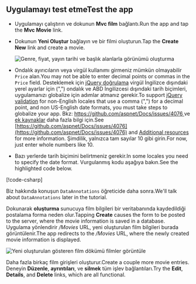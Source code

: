 
## <a name="test-the-app"></a><span data-ttu-id="fd4d1-101">Uygulamayı test etme</span><span class="sxs-lookup"><span data-stu-id="fd4d1-101">Test the app</span></span>

* <span data-ttu-id="fd4d1-102">Uygulamayı çalıştırın ve dokunun **Mvc film** bağlantı.</span><span class="sxs-lookup"><span data-stu-id="fd4d1-102">Run the app and tap the **Mvc Movie** link.</span></span>
* <span data-ttu-id="fd4d1-103">Dokunun **Yeni Oluştur** bağlayın ve bir filmi oluşturun.</span><span class="sxs-lookup"><span data-stu-id="fd4d1-103">Tap the **Create New** link and create a movie.</span></span>

  ![Genre, fiyat, yayın tarihi ve başlık alanlarla görünümü oluşturma](~/tutorials/first-mvc-app/adding-model/_static/movies.png)

* <span data-ttu-id="fd4d1-105">Ondalık ayırıcıların veya virgül kullanımı girmeniz mümkün olmayabilir `Price` alan.</span><span class="sxs-lookup"><span data-stu-id="fd4d1-105">You may not be able to enter decimal points or commas in the `Price` field.</span></span> <span data-ttu-id="fd4d1-106">Desteklemek için [jQuery doğrulama](https://jqueryvalidation.org/) virgül İngilizce dışındaki yerel ayarlar için (",") ondalık ve ABD İngilizcesi dışındaki tarih biçimleri, uygulamanızı globalize için adımlar atmanız gerekir.</span><span class="sxs-lookup"><span data-stu-id="fd4d1-106">To support [jQuery validation](https://jqueryvalidation.org/) for non-English locales that use a comma (",") for a decimal point, and non US-English date formats, you must take steps to globalize your app.</span></span> <span data-ttu-id="fd4d1-107">Bkz: [ https://github.com/aspnet/Docs/issues/4076 ](https://github.com/aspnet/Docs/issues/4076) ve [ek kaynaklar](#additional-resources) daha fazla bilgi için.</span><span class="sxs-lookup"><span data-stu-id="fd4d1-107">See [https://github.com/aspnet/Docs/issues/4076](https://github.com/aspnet/Docs/issues/4076) and [Additional resources](#additional-resources) for more information.</span></span> <span data-ttu-id="fd4d1-108">Şimdilik, yalnızca tam sayılar 10 gibi girin.</span><span class="sxs-lookup"><span data-stu-id="fd4d1-108">For now, just enter whole numbers like 10.</span></span>

<a name="displayformatdatelocal"></a>

* <span data-ttu-id="fd4d1-109">Bazı yerlerde tarih biçimini belirtmeniz gerekir.</span><span class="sxs-lookup"><span data-stu-id="fd4d1-109">In some locales you need to specify the date format.</span></span> <span data-ttu-id="fd4d1-110">Vurgulanmış kodu aşağıya bakın.</span><span class="sxs-lookup"><span data-stu-id="fd4d1-110">See the highlighted code below.</span></span>

[!code-csharp[](~/tutorials/first-mvc-app/start-mvc/sample/MvcMovie/Models/MovieDateFormat.cs?name=snippet_1&highlight=2,10)]

<span data-ttu-id="fd4d1-111">Biz hakkında konuşun `DataAnnotations` öğreticide daha sonra.</span><span class="sxs-lookup"><span data-stu-id="fd4d1-111">We'll talk about `DataAnnotations` later in the tutorial.</span></span>

<span data-ttu-id="fd4d1-112">Dokunarak **oluşturma** sunucuya film bilgileri bir veritabanında kaydedildiği postalama forma neden olur.</span><span class="sxs-lookup"><span data-stu-id="fd4d1-112">Tapping **Create** causes the form to be posted to the server, where the movie information is saved in a database.</span></span> <span data-ttu-id="fd4d1-113">Uygulama yönlendirir */Movies* URL, yeni oluşturulan film bilgileri burada görüntülenir.</span><span class="sxs-lookup"><span data-stu-id="fd4d1-113">The app redirects to the */Movies* URL, where the newly created movie information is displayed.</span></span>

![Yeni oluşturulan gösteren film dökümü filmler görüntüle](~/tutorials/first-mvc-app/adding-model/_static/h.png)

<span data-ttu-id="fd4d1-115">Daha fazla birkaç film girişleri oluşturur.</span><span class="sxs-lookup"><span data-stu-id="fd4d1-115">Create a couple more movie entries.</span></span> <span data-ttu-id="fd4d1-116">Deneyin **Düzenle**, **ayrıntıları**, ve **silmek** tüm işlev bağlantıları.</span><span class="sxs-lookup"><span data-stu-id="fd4d1-116">Try the **Edit**, **Details**, and **Delete** links, which are all functional.</span></span>
